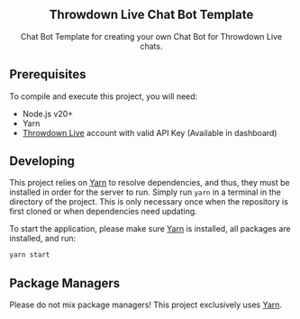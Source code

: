 <div align="center">
    <h2>Throwdown Live Chat Bot Template</h2>
    <p>Chat Bot Template for creating your own Chat Bot for Throwdown Live chats.</P>
</div>

## Prerequisites
To compile and execute this project, you will need:
 * Node.js v20+
 * Yarn
 * [Throwdown Live](https://throwdown.tv/) account with valid API Key (Available in dashboard)

## Developing
This project relies on [Yarn](https://yarnpkg.com/) to resolve dependencies, and thus, they must be installed in order for the server to run. Simply run `yarn` in a terminal in the directory of the project. This is only necessary once when the repository is first cloned or when dependencies need updating.

To start the application, please make sure [Yarn](https://yarnpkg.com/) is installed, all packages are installed, and run:
```bash
yarn start
```

## Package Managers
Please do not mix package managers! This project exclusively uses [Yarn](https://yarnpkg.com/).
